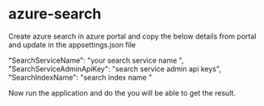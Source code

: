 # azure-search

Create azure search in azure portal and copy the below details from portal and update in the appsettings.json file

"SearchServiceName": "your search service name ",
"SearchServiceAdminApiKey": "search service admin api keys",
"SearchIndexName": "search index name "

Now run the application and do the you will be able to get the result.
